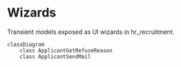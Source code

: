 # Wizards

Transient models exposed as UI wizards in hr_recruitment.

```mermaid
classDiagram
    class ApplicantGetRefuseReason
    class ApplicantSendMail
```
